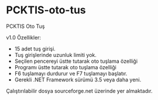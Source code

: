 # PCKTIS-oto-tus
PCKTIS Oto Tuş

v1.0 Özellikler: 
- 15 adet tuş girişi. 
- Tuş girişlerinde uzunluk limiti yok.
- Seçilen pencereyi üstte tutarak oto tuşlama özelliği
- Programı üstte tutarak oto tuşlama özelliği
- F6 tuşlamayı durdurur ve F7 tuşlamayı başlatır. 
- Gerekli .NET Framework sürümü 3.5 veya daha yeni.

Çalıştırılabilir dosya sourceforge.net üzerinde yer almaktadır.
